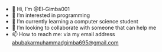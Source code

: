- 👋 Hi, I’m @El-Gimba001
- 👀 I’m interested in programming
- 🌱 I’m currently learning a computer science student
- 💞️ I’m looking to collaborate with someone that can help me
- 📫 How to reach me: via my email address abubakarmuhammadgimba695@gmail.com 

<!---
El-Gimba001/El-Gimba001 is a ✨ special ✨ repository because its `README.md` (this file) appears on your GitHub profile.
You can click the Preview link to take a look at your changes.
--->
